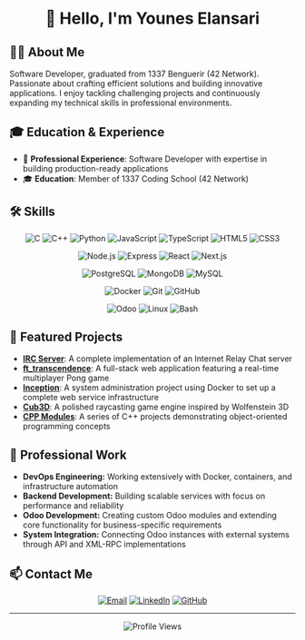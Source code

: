# <div align="center">👋 Hello, I'm Younes Elansari</div>


## 👨‍💻 About Me

Software Developer, graduated from 1337 Benguerir (42 Network). Passionate about crafting efficient solutions and building innovative applications. I enjoy tackling challenging projects and continuously expanding my technical skills in professional environments.

## 🎓 Education & Experience


- 🏢 **Professional Experience**: Software Developer with expertise in building production-ready applications
- 🎓 **Education**: Member of 1337 Coding School (42 Network)

## 🛠️ Skills

<div align="center">
  
  ![C](https://img.shields.io/badge/-C-A8B9CC?style=flat-square&logo=c&logoColor=white)
  ![C++](https://img.shields.io/badge/-C++-00599C?style=flat-square&logo=c%2B%2B&logoColor=white)
  ![Python](https://img.shields.io/badge/-Python-3776AB?style=flat-square&logo=python&logoColor=white)
  ![JavaScript](https://img.shields.io/badge/-JavaScript-F7DF1E?style=flat-square&logo=javascript&logoColor=black)
  ![TypeScript](https://img.shields.io/badge/-TypeScript-3178C6?style=flat-square&logo=typescript&logoColor=white)
  ![HTML5](https://img.shields.io/badge/-HTML5-E34F26?style=flat-square&logo=html5&logoColor=white)
  ![CSS3](https://img.shields.io/badge/-CSS3-1572B6?style=flat-square&logo=css3&logoColor=white)
  
  ![Node.js](https://img.shields.io/badge/-Node.js-339933?style=flat-square&logo=nodedotjs&logoColor=white)
  ![Express](https://img.shields.io/badge/-Express-000000?style=flat-square&logo=express&logoColor=white)
  ![React](https://img.shields.io/badge/-React-61DAFB?style=flat-square&logo=react&logoColor=black)
  ![Next.js](https://img.shields.io/badge/-Next.js-000000?style=flat-square&logo=nextdotjs&logoColor=white)
  
  ![PostgreSQL](https://img.shields.io/badge/-PostgreSQL-4169E1?style=flat-square&logo=postgresql&logoColor=white)
  ![MongoDB](https://img.shields.io/badge/-MongoDB-47A248?style=flat-square&logo=mongodb&logoColor=white)
  ![MySQL](https://img.shields.io/badge/-MySQL-4479A1?style=flat-square&logo=mysql&logoColor=white)
  
  ![Docker](https://img.shields.io/badge/-Docker-2496ED?style=flat-square&logo=docker&logoColor=white)
  ![Git](https://img.shields.io/badge/-Git-F05032?style=flat-square&logo=git&logoColor=white)
  ![GitHub](https://img.shields.io/badge/-GitHub-181717?style=flat-square&logo=github&logoColor=white)
  
  ![Odoo](https://img.shields.io/badge/-Odoo-714B67?style=flat-square&logo=odoo&logoColor=white)
  ![Linux](https://img.shields.io/badge/-Linux-FCC624?style=flat-square&logo=linux&logoColor=black)
  ![Bash](https://img.shields.io/badge/-Bash-4EAA25?style=flat-square&logo=gnubash&logoColor=white)
  
</div>


## 📌 Featured Projects

- **[IRC Server](https://github.com/UN-35/IRC_Server)**: A complete implementation of an Internet Relay Chat server
- **[ft_transcendence](https://github.com/UN-35/ft_transcendence)**: A full-stack web application featuring a real-time multiplayer Pong game
- **[Inception](https://github.com/UN-35/inception)**: A system administration project using Docker to set up a complete web service infrastructure
- **[Cub3D](https://github.com/UN-35/cub3D)**: A polished raycasting game engine inspired by Wolfenstein 3D
- **[CPP Modules](https://github.com/UN-35/CPP_1337cursus)**: A series of C++ projects demonstrating object-oriented programming concepts

## 💼 Professional Work

- **DevOps Engineering:** Working extensively with Docker, containers, and infrastructure automation
- **Backend Development:** Building scalable services with focus on performance and reliability
- **Odoo Development:** Creating custom Odoo modules and extending core functionality for business-specific requirements
- **System Integration:** Connecting Odoo instances with external systems through API and XML-RPC implementations

## 📫 Contact Me

<div align="center">
  
  [![Email](https://img.shields.io/badge/Email-elansariunes00%40gmail.com-EA4335?style=flat-square&logo=gmail&logoColor=white)](mailto:elansariunes00@gmail.com)
  [![LinkedIn](https://img.shields.io/badge/LinkedIn-younes--elansari-0A66C2?style=flat-square&logo=linkedin&logoColor=white)](https://www.linkedin.com/in/younes-elansari/)
  [![GitHub](https://img.shields.io/badge/GitHub-UN35-181717?style=flat-square&logo=github&logoColor=white)](https://github.com/UN-35)
  
</div>

---

<div align="center">
  <img src="https://komarev.com/ghpvc/?username=UN35&color=blue" alt="Profile Views" />
</div>
